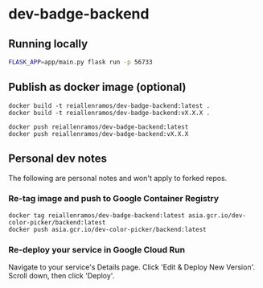 # dev-badge-backend

## Running locally
```bash
FLASK_APP=app/main.py flask run -p 56733
```

## Publish as docker image (optional)
```
docker build -t reiallenramos/dev-badge-backend:latest .
docker build -t reiallenramos/dev-badge-backend:vX.X.X .

docker push reiallenramos/dev-badge-backend:latest
docker push reiallenramos/dev-badge-backend:vX.X.X
```

## Personal dev notes
The following are personal notes and won't apply to forked repos.

### Re-tag image and push to Google Container Registry
```
docker tag reiallenramos/dev-badge-backend:latest asia.gcr.io/dev-color-picker/backend:latest
docker push asia.gcr.io/dev-color-picker/backend:latest
```
### Re-deploy your service in Google Cloud Run
Navigate to your service's Details page. Click 'Edit & Deploy New Version'. Scroll down, then click 'Deploy'.
